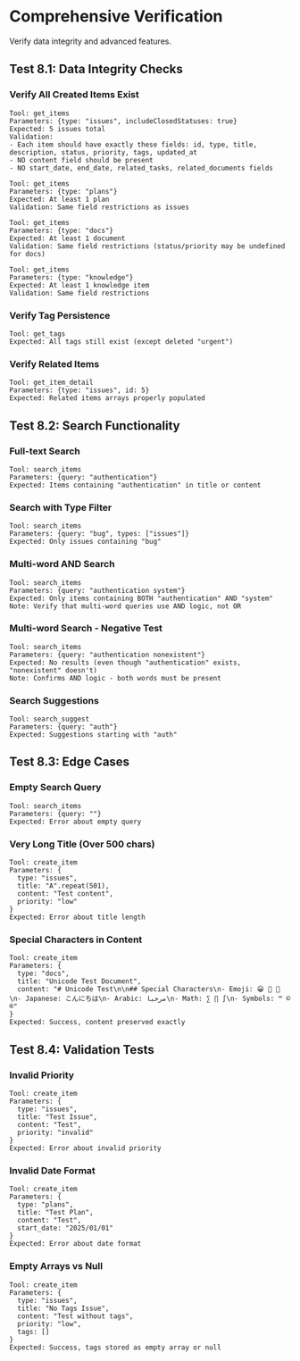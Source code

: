 # Comprehensive Verification

Verify data integrity and advanced features.

## Test 8.1: Data Integrity Checks

### Verify All Created Items Exist
```
Tool: get_items
Parameters: {type: "issues", includeClosedStatuses: true}
Expected: 5 issues total
Validation:
- Each item should have exactly these fields: id, type, title, description, status, priority, tags, updated_at
- NO content field should be present
- NO start_date, end_date, related_tasks, related_documents fields

Tool: get_items
Parameters: {type: "plans"}
Expected: At least 1 plan
Validation: Same field restrictions as issues

Tool: get_items
Parameters: {type: "docs"}
Expected: At least 1 document
Validation: Same field restrictions (status/priority may be undefined for docs)

Tool: get_items
Parameters: {type: "knowledge"}
Expected: At least 1 knowledge item
Validation: Same field restrictions
```

### Verify Tag Persistence
```
Tool: get_tags
Expected: All tags still exist (except deleted "urgent")
```

### Verify Related Items
```
Tool: get_item_detail
Parameters: {type: "issues", id: 5}
Expected: Related items arrays properly populated
```

## Test 8.2: Search Functionality

### Full-text Search
```
Tool: search_items
Parameters: {query: "authentication"}
Expected: Items containing "authentication" in title or content
```

### Search with Type Filter
```
Tool: search_items
Parameters: {query: "bug", types: ["issues"]}
Expected: Only issues containing "bug"
```

### Multi-word AND Search
```
Tool: search_items
Parameters: {query: "authentication system"}
Expected: Only items containing BOTH "authentication" AND "system"
Note: Verify that multi-word queries use AND logic, not OR
```

### Multi-word Search - Negative Test
```
Tool: search_items
Parameters: {query: "authentication nonexistent"}
Expected: No results (even though "authentication" exists, "nonexistent" doesn't)
Note: Confirms AND logic - both words must be present
```

### Search Suggestions
```
Tool: search_suggest
Parameters: {query: "auth"}
Expected: Suggestions starting with "auth"
```

## Test 8.3: Edge Cases

### Empty Search Query
```
Tool: search_items
Parameters: {query: ""}
Expected: Error about empty query
```

### Very Long Title (Over 500 chars)
```
Tool: create_item
Parameters: {
  type: "issues",
  title: "A".repeat(501),
  content: "Test content",
  priority: "low"
}
Expected: Error about title length
```

### Special Characters in Content
```
Tool: create_item
Parameters: {
  type: "docs",
  title: "Unicode Test Document",
  content: "# Unicode Test\n\n## Special Characters\n- Emoji: 😀 🎉 🚀\n- Japanese: こんにちは\n- Arabic: مرحبا\n- Math: ∑ ∏ ∫\n- Symbols: ™ © ®"
}
Expected: Success, content preserved exactly
```

## Test 8.4: Validation Tests

### Invalid Priority
```
Tool: create_item
Parameters: {
  type: "issues",
  title: "Test Issue",
  content: "Test",
  priority: "invalid"
}
Expected: Error about invalid priority
```

### Invalid Date Format
```
Tool: create_item
Parameters: {
  type: "plans",
  title: "Test Plan",
  content: "Test",
  start_date: "2025/01/01"
}
Expected: Error about date format
```

### Empty Arrays vs Null
```
Tool: create_item
Parameters: {
  type: "issues",
  title: "No Tags Issue",
  content: "Test without tags",
  priority: "low",
  tags: []
}
Expected: Success, tags stored as empty array or null
```